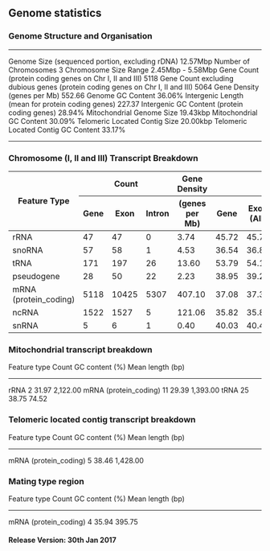 ## Genome statistics

### Genome Structure and Organisation

  -------------------------------------------------------------------------------- -------------------
  Genome Size (sequenced portion, excluding rDNA)                                  12.57Mbp
  Number of Chromosomes                                                            3
  Chromosome Size Range                                                            2.45Mbp - 5.58Mbp
  Gene Count (protein coding genes on Chr I, II and III)                           5118
  Gene Count excluding dubious genes (protein coding genes on Chr I, II and III)   5064
  Gene Density (genes per Mb)                                                      552.66
  Genome GC Content                                                                36.06%
  Intergenic Length (mean for protein coding genes)                                227.37
  Intergenic GC Content (protein coding genes)                                     28.94%
  Mitochondrial Genome Size                                                        19.43kbp
  Mitochondrial GC Content                                                         30.09%
  Telomeric Located Contig Size                                                    20.00kbp
  Telomeric Located Contig GC Content                                              33.17%
  -------------------------------------------------------------------------------- -------------------

### Chromosome (I, II and III) Transcript Breakdown

<table>
  <thead>
    <tr>
      <th rowspan="2">Feature Type</th>
      <th colspan="3" style="text-align: center;">Count</th>
      <th>Gene Density</th>
      <th colspan="6" style="text-align: center;">GC Content (%)</th>
      <th colspan="5" style="text-align: center;">Mean Length (bp)</th>
    </tr>
    <tr>
      <th>Gene</th>
      <th>Exon</th>
      <th>Intron</th>
      <th>(genes per Mb)</th>
      <th>Gene</th>
      <th>Exon (All)</th>
      <th>Exon (Coding)</th>
      <th>Intron</th>
      <th>5' UTR</th>
      <th>3' UTR</th>
      <th>Gene</th>
      <th>Exon</th>
      <th>Intron</th>
      <th>5' UTR</th>
      <th>3' UTR</th>
    </tr>
  </thead>
  <tbody>
    <tr>
      <td>rRNA</td>
      <td>47</td>
      <td>47</td>
      <td>0</td>
      <td>3.74</td>
      <td>45.72</td>
      <td>45.72</td>
      <td></td>
      <td></td>
      <td></td>
      <td></td>
      <td style="text-align:right;">527.53</td>
      <td style="text-align:right;">527.53</td>
      <td></td>
      <td></td>
      <td></td>
    </tr>
    <tr>
      <td>snoRNA</td>
      <td>57</td>
      <td>58</td>
      <td>1</td>
      <td>4.53</td>
      <td>36.54</td>
      <td>36.82</td>
      <td></td>
      <td>30.36</td>
      <td></td>
      <td></td>
      <td style="text-align:right;">140.09</td>
      <td style="text-align:right;">131.88</td>
      <td style="text-align:right;">336.00</td>
      <td></td>
      <td></td>
    </tr>
    <tr>
      <td>tRNA</td>
      <td>171</td>
      <td>197</td>
      <td>26</td>
      <td>13.60</td>
      <td>53.79</td>
      <td>54.15</td>
      <td></td>
      <td>38.56</td>
      <td></td>
      <td></td>
      <td style="text-align:right;">77.32</td>
      <td style="text-align:right;">65.56</td>
      <td style="text-align:right;">11.77</td>
      <td></td>
      <td></td>
    </tr>
    <tr>
      <td>pseudogene</td>
      <td>28</td>
      <td>50</td>
      <td>22</td>
      <td>2.23</td>
      <td>38.95</td>
      <td>39.25</td>
      <td></td>
      <td>30.90</td>
      <td></td>
      <td></td>
      <td style="text-align:right;">1,047.39</td>
      <td style="text-align:right;">565.70</td>
      <td style="text-align:right;">47.36</td>
      <td></td>
      <td></td>
    </tr>
    <tr>
      <td>mRNA (protein_coding)</td>
      <td>5118</td>
      <td>10425</td>
      <td>5307</td>
      <td>407.10</td>
      <td>37.08</td>
      <td>37.39</td>
      <td>39.63</td>
      <td>29.72</td>
      <td>33.24</td>
      <td>32.27</td>
      <td style="text-align:right;">2,147.68</td>
      <td style="text-align:right;">1,011.98</td>
      <td style="text-align:right;">83.27</td>
      <td style="text-align:right;">290.05</td>
      <td style="text-align:right;">428.79</td>
    </tr>
    <tr>
      <td>ncRNA</td>
      <td>1522</td>
      <td>1527</td>
      <td>5</td>
      <td>121.06</td>
      <td>35.82</td>
      <td>35.82</td>
      <td></td>
      <td>27.94</td>
      <td></td>
      <td></td>
      <td style="text-align:right;">1,248.46</td>
      <td style="text-align:right;">1,244.21</td>
      <td style="text-align:right;">49.40</td>
      <td></td>
      <td></td>
    </tr>
    <tr>
      <td>snRNA</td>
      <td>5</td>
      <td>6</td>
      <td>1</td>
      <td>0.40</td>
      <td>40.03</td>
      <td>40.47</td>
      <td></td>
      <td>34.00</td>
      <td></td>
      <td></td>
      <td style="text-align:right;">147.40</td>
      <td style="text-align:right;">114.50</td>
      <td style="text-align:right;">50.00</td>
      <td></td>
      <td></td>
    </tr>
  </tbody>
</table>

### Mitochondrial transcript breakdown

  Feature type             Count   GC content (%)   Mean length (bp)
  ------------------------ ------- ---------------- ------------------
  rRNA                     2       31.97            2,122.00
  mRNA (protein\_coding)   11      29.39            1,393.00
  tRNA                     25      38.75            74.52


### Telomeric located contig transcript breakdown

  Feature type             Count   GC content (%)   Mean length (bp)
  ------------------------ ------- ---------------- ------------------
  mRNA (protein\_coding)   5       38.46            1,428.00


### Mating type region

  Feature type             Count   GC content (%)   Mean length (bp)
  ------------------------ ------- ---------------- ------------------
  mRNA (protein\_coding)   4       35.94            395.75


#### **Release Version:** 30th Jan 2017
